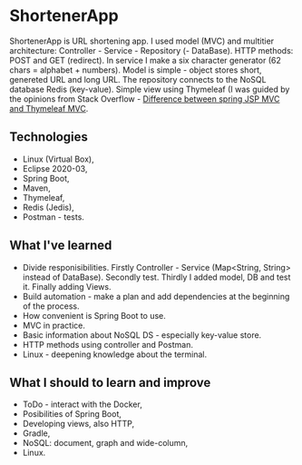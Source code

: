 # ShortenerApp

ShortenerApp is URL shortening app. I used model (MVC) and multitier architecture: Controller - Service - Repository (- DataBase). HTTP methods: POST and GET (redirect). In service I make a six character generator (62 chars = alphabet + numbers).
Model is simple - object stores short, genereted URL and long URL. The repository connects to the NoSQL database Redis (key-value). Simple view using Thymeleaf (I was guided by the opinions from Stack Overflow - 
[Difference between spring JSP MVC and Thymeleaf MVC](https://stackoverflow.com/questions/41019274/difference-between-spring-jsp-mvc-and-thymeleaf-mvc).
## Technologies
  * Linux (Virtual Box),
  * Eclipse 2020-03,
  * Spring Boot,
  * Maven,
  * Thymeleaf,
  * Redis (Jedis),
  * Postman - tests.

## What I've learned
  * Divide responisibilities. Firstly Controller - Service (Map<String, String> instead of DataBase). Secondly test. Thirdly I added model, DB and test it. Finally adding Views.
  * Build automation - make a plan and add dependencies at the beginning of the process.
  * How convenient is Spring Boot to use.
  * MVC in practice.
  * Basic information about NoSQL DS - especially key-value store.
  * HTTP methods using controller and Postman.
  * Linux - deepening knowledge about the terminal.

## What I should to learn and improve
  * ToDo - interact with the Docker,
  * Posibilities of Spring Boot,
  * Developing views, also HTTP,
  * Gradle,
  * NoSQL: document, graph and wide-column,
  * Linux.
